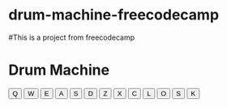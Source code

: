 # drum-machine-freecodecamp
#This is a project from freecodecamp
<script src="https://cdn.freecodecamp.org/testable-projects-fcc/v1/bundle.js"></script>

<!-- 

Hello Camper!

For now, the test suite only works in Chrome! Please read the README below in the JS Editor before beginning. Feel free to delete this message once you have read it. Good luck and Happy Coding! 

- The freeCodeCamp Team 

-->
<!doctype html>
<html lang="en">
 <head>
    <title>Drum Machine</title>
  </head>
<body>
    <div class="container" id="drum-machine">
      <h1 class="text-center">Drum Machine</h1>
      <div id="display"></div>
      <button class="drum-pad btn btn-block btn-primary" id="drum-0">
        Q
         <audio src="./clip/" class="clip" id="Q">
      </button>
      <button class="drum-pad btn btn-block btn-primary" id="drum-1">
        W
        <audio src="./clip/" class="clip" id="W">
      </button>
      <button class="drum-pad btn btn-block btn-primary" id="drum-2">
        E
        <audio src="./clip/" class="clip" id="E">
      </button>
      <button class="drum-pad btn btn-block btn-primary" id="drum-3">
        A
        <audio src="./clip/" class="clip" id="A">
      </button>
      <button class="drum-pad btn btn-block btn-primary" id="drum-4">
        S
        <audio src="./clip/" class="clip" id="S">
      </button>
      <button class="drum-pad btn btn-block btn-primary" id="drum-5">
        D
        <audio src="./clip/" class="clip" id="D">
      </button>
       <button class="drum-pad btn btn-block btn-primary" id="drum-6">
        Z
        <audio src="./clip/" class="clip" id="Z">
      </button>
       <button class="drum-pad btn btn-block btn-primary" id="drum-7">
        X
        <audio src="./clip/" class="clip" id="X">
      </button>
      <button class="drum-pad btn btn-block btn-primary" id="drum-8">
        C
        <audio src="./clip/" class="clip" id="C">
      </button>
        <button class="drum-pad btn btn-block btn-primary" id="drum-8">
        L
        <audio src="./clip/" class="clip" id="C">
      </button>
        <button class="drum-pad btn btn-block btn-primary" id="drum-8">
        O
        <audio src="./clip/" class="clip" id="C">
      </button>
       <button class="drum-pad btn btn-block btn-primary" id="drum-8">
        S
        <audio src="./clip/" class="clip" id="C">
      </button>
       <button class="drum-pad btn btn-block btn-primary" id="drum-8">
        K
        <audio src="./clip/" class="clip" id="C">
      </button>
        
        
